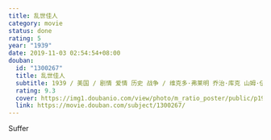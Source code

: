 ```yaml
---
title: 乱世佳人
category: movie
status: done
rating: 5
year: "1939"
date: 2019-11-03 02:54:54+08:00
douban:
  id: "1300267"
  title: 乱世佳人
  subtitle: 1939 / 美国 / 剧情 爱情 历史 战争 / 维克多·弗莱明 乔治·库克 山姆·伍德 / 费雯·丽 克拉克·盖博
  rating: 9.3
  cover: https://img1.doubanio.com/view/photo/m_ratio_poster/public/p1963126880.jpg
  link: https://movie.douban.com/subject/1300267/
---
```


Suffer
